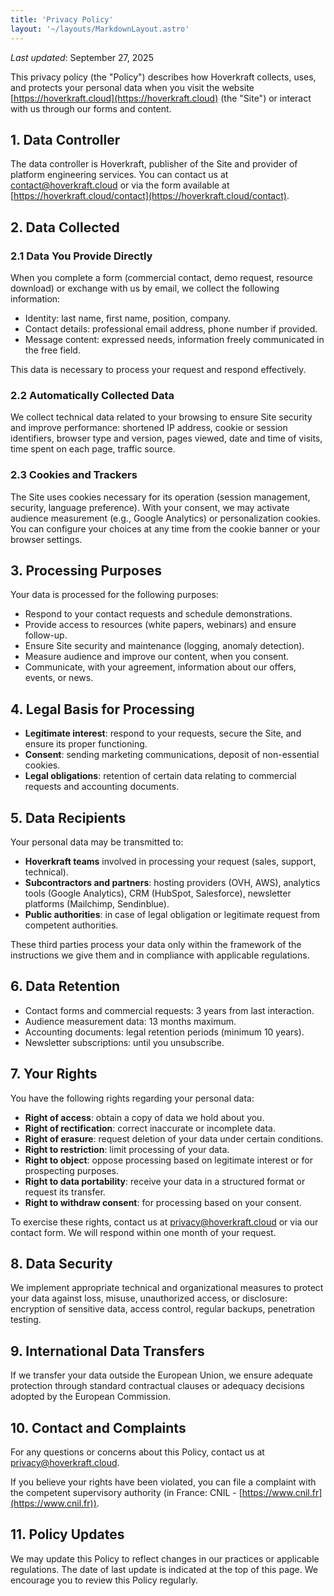 ```yaml
---
title: 'Privacy Policy'
layout: '~/layouts/MarkdownLayout.astro'
---
```


_Last updated_: September 27, 2025

This privacy policy (the "Policy") describes how Hoverkraft collects, uses, and protects your personal data when you visit the website [https://hoverkraft.cloud](https://hoverkraft.cloud) (the "Site") or interact with us through our forms and content.

## 1. Data Controller

The data controller is Hoverkraft, publisher of the Site and provider of platform engineering services. You can contact us at [contact@hoverkraft.cloud](mailto:contact@hoverkraft.cloud) or via the form available at [https://hoverkraft.cloud/contact](https://hoverkraft.cloud/contact).

## 2. Data Collected

### 2.1 Data You Provide Directly

When you complete a form (commercial contact, demo request, resource download) or exchange with us by email, we collect the following information:

- Identity: last name, first name, position, company.
- Contact details: professional email address, phone number if provided.
- Message content: expressed needs, information freely communicated in the free field.

This data is necessary to process your request and respond effectively.

### 2.2 Automatically Collected Data

We collect technical data related to your browsing to ensure Site security and improve performance: shortened IP address, cookie or session identifiers, browser type and version, pages viewed, date and time of visits, time spent on each page, traffic source.

### 2.3 Cookies and Trackers

The Site uses cookies necessary for its operation (session management, security, language preference). With your consent, we may activate audience measurement (e.g., Google Analytics) or personalization cookies. You can configure your choices at any time from the cookie banner or your browser settings.

## 3. Processing Purposes

Your data is processed for the following purposes:

- Respond to your contact requests and schedule demonstrations.
- Provide access to resources (white papers, webinars) and ensure follow-up.
- Ensure Site security and maintenance (logging, anomaly detection).
- Measure audience and improve our content, when you consent.
- Communicate, with your agreement, information about our offers, events, or news.

## 4. Legal Basis for Processing

- **Legitimate interest**: respond to your requests, secure the Site, and ensure its proper functioning.
- **Consent**: sending marketing communications, deposit of non-essential cookies.
- **Legal obligations**: retention of certain data relating to commercial requests and accounting documents.

## 5. Data Recipients

Your personal data may be transmitted to:

- **Hoverkraft teams** involved in processing your request (sales, support, technical).
- **Subcontractors and partners**: hosting providers (OVH, AWS), analytics tools (Google Analytics), CRM (HubSpot, Salesforce), newsletter platforms (Mailchimp, Sendinblue).
- **Public authorities**: in case of legal obligation or legitimate request from competent authorities.

These third parties process your data only within the framework of the instructions we give them and in compliance with applicable regulations.

## 6. Data Retention

- Contact forms and commercial requests: 3 years from last interaction.
- Audience measurement data: 13 months maximum.
- Accounting documents: legal retention periods (minimum 10 years).
- Newsletter subscriptions: until you unsubscribe.

## 7. Your Rights

You have the following rights regarding your personal data:

- **Right of access**: obtain a copy of data we hold about you.
- **Right of rectification**: correct inaccurate or incomplete data.
- **Right of erasure**: request deletion of your data under certain conditions.
- **Right to restriction**: limit processing of your data.
- **Right to object**: oppose processing based on legitimate interest or for prospecting purposes.
- **Right to data portability**: receive your data in a structured format or request its transfer.
- **Right to withdraw consent**: for processing based on your consent.

To exercise these rights, contact us at [privacy@hoverkraft.cloud](mailto:privacy@hoverkraft.cloud) or via our contact form. We will respond within one month of your request.

## 8. Data Security

We implement appropriate technical and organizational measures to protect your data against loss, misuse, unauthorized access, or disclosure: encryption of sensitive data, access control, regular backups, penetration testing.

## 9. International Data Transfers

If we transfer your data outside the European Union, we ensure adequate protection through standard contractual clauses or adequacy decisions adopted by the European Commission.

## 10. Contact and Complaints

For any questions or concerns about this Policy, contact us at [privacy@hoverkraft.cloud](mailto:privacy@hoverkraft.cloud).

If you believe your rights have been violated, you can file a complaint with the competent supervisory authority (in France: CNIL - [https://www.cnil.fr](https://www.cnil.fr)).

## 11. Policy Updates

We may update this Policy to reflect changes in our practices or applicable regulations. The date of last update is indicated at the top of this page. We encourage you to review this Policy regularly.
